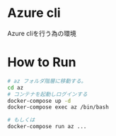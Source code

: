# Azure cli

Azure cliを行う為の環境

# How to Run

```bash
# az フォルダ階層に移動する。
cd az
# コンテナを起動しログインする
docker-compose up -d
docker-compose exec az /bin/bash

# もしくは
docker-compose run az ...
```